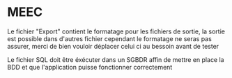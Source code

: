# MEEC

Le fichier "Export" contient le formatage pour les fichiers de sortie, la sortie est possible dans d'autres fichier cependant le formatage ne seras pas assurer, merci
de bien vouloir déplacer celui ci au bessoin avant de tester

Le fichier SQL doit être éxécuter dans un SGBDR affin de mettre en place la BDD et que l'application puisse fonctionner correctement
